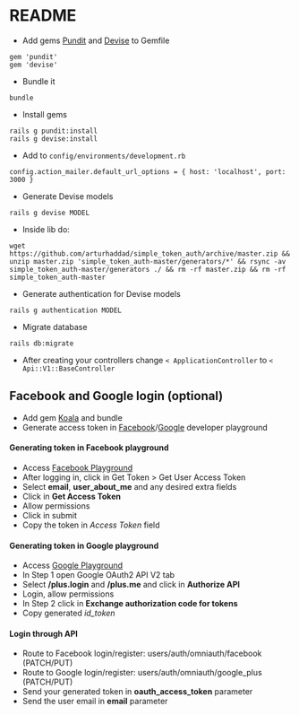 # README

* Add gems [Pundit](https://github.com/elabs/pundit) and [Devise](https://github.com/plataformatec/devise) to Gemfile
```
gem 'pundit'
gem 'devise'
```

* Bundle it
```
bundle
```

* Install gems
```
rails g pundit:install
rails g devise:install
```

* Add to `config/environments/development.rb`
```
config.action_mailer.default_url_options = { host: 'localhost', port: 3000 }
```

* Generate Devise models
```
rails g devise MODEL
```

* Inside lib do:
```
wget https://github.com/arturhaddad/simple_token_auth/archive/master.zip && unzip master.zip 'simple_token_auth-master/generators/*' && rsync -av simple_token_auth-master/generators ./ && rm -rf master.zip && rm -rf simple_token_auth-master
```

* Generate authentication for Devise models
```
rails g authentication MODEL
```

* Migrate database
```
rails db:migrate
```

* After creating your controllers change `< ApplicationController` to `< Api::V1::BaseController`



## Facebook and Google login (optional)

* Add gem [Koala](https://github.com/arsduo/koala) and bundle
* Generate access token in [Facebook](https://developers.facebook.com/tools/explorer)/[Google](https://developers.google.com/oauthplayground) developer playground

#### Generating token in Facebook playground

* Access [Facebook Playground](https://developers.facebook.com/tools/explorer)
* After logging in, click in Get Token > Get User Access Token
* Select **email**, **user_about_me** and any desired extra fields
* Click in **Get Access Token**
* Allow permissions
* Click in submit
* Copy the token in *Access Token* field

#### Generating token in Google playground

* Access [Google Playground](https://developers.google.com/oauthplayground)
* In Step 1 open Google OAuth2 API V2 tab
* Select **/plus.login** and **/plus.me** and click in **Authorize API**
* Login, allow permissions
* In Step 2 click in **Exchange authorization code for tokens**
* Copy generated *id_token*

#### Login through API

* Route to Facebook login/register: users/auth/omniauth/facebook (PATCH/PUT)
* Route to Google login/register: users/auth/omniauth/google_plus (PATCH/PUT)
* Send your generated token in **oauth_access_token** parameter
* Send the user email in **email** parameter
